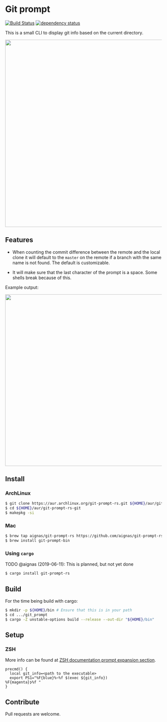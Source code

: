 # Git prompt

[![Build Status](https://travis-ci.org/aignas/git-prompt-rs.svg?branch=master)](https://travis-ci.org/aignas/git-prompt-rs)
[![dependency status](https://deps.rs/repo/github/aignas/git-prompt-rs/status.svg)](https://deps.rs/repo/github/aignas/git-prompt-rs)

This is a small CLI to display git info based on the current directory.

<a href="https://asciinema.org/a/RlvQkQ57HZ6Pcw7pNlvuLAfjd" target="_blank"><img src="https://asciinema.org/a/RlvQkQ57HZ6Pcw7pNlvuLAfjd.svg" width="600"/></a>

## Features

- When counting the commit difference between the remote and the local clone it
  will default to the `master` on the remote if a branch with the same name is
  not found.  The default is customizable.

- It will make sure that the last character of the prompt is a space.  Some
  shells break because of this.

Example output:

<a href="https://asciinema.org/a/Vv45iWaTReTofmmqQFxT0XBnu" target="_blank"><img src="https://asciinema.org/a/Vv45iWaTReTofmmqQFxT0XBnu.svg" width="550"/></a>

## Install

### ArchLinux

```sh
$ git clone https://aur.archlinux.org/git-prompt-rs.git ${HOME}/aur/git-prompt-rs-git
$ cd ${HOME}/aur/git-prompt-rs-git
$ makepkg -si
```

### Mac

```sh
$ brew tap aignas/git-prompt-rs https://github.com/aignas/git-prompt-rs.git
$ brew install git-prompt-bin
```

### Using `cargo`

TODO @aignas (2019-06-11): This is planned, but not yet done

```sh
$ cargo install git-prompt-rs
```

## Build

For the time being build with cargo:

```bash
$ mkdir -p ${HOME}/bin # Ensure that this is in your path
$ cd .../git_prompt
$ cargo -Z unstable-options build --release --out-dir "${HOME}/bin"
```

## Setup

### ZSH

More info can be found at [ZSH documentation prompt expansion section](http://zsh.sourceforge.net/Doc/Release/Prompt-Expansion.html).

```
precmd() {
  local git_info=<path to the executable>
  export PS1="%F{blue}%~%f $(exec ${git_info})
%F{magenta}❯%f "
}
```

## Contribute

Pull requests are welcome.
